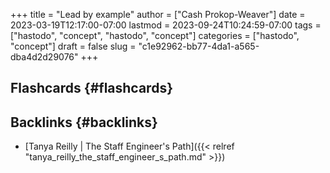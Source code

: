 +++
title = "Lead by example"
author = ["Cash Prokop-Weaver"]
date = 2023-03-19T12:17:00-07:00
lastmod = 2023-09-24T10:24:59-07:00
tags = ["hastodo", "concept", "hastodo", "concept"]
categories = ["hastodo", "concept"]
draft = false
slug = "c1e92962-bb77-4da1-a565-dba4d2d29076"
+++

## Flashcards {#flashcards}


## Backlinks {#backlinks}

-   [Tanya Reilly | The Staff Engineer's Path]({{< relref "tanya_reilly_the_staff_engineer_s_path.md" >}})
